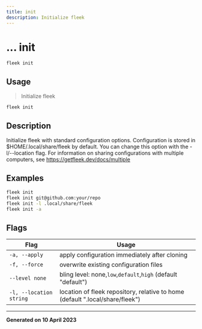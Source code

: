 ```yaml
---
title: init
description: Initialize fleek
---
```


# ... init
`fleek init`

## Usage
> Initialize fleek

```shell
fleek init
```

## Description


Initialize fleek with standard configuration options.
Configuration is stored in $HOME/.local/share/fleek by default. You can change this option with the -l/--location flag.
For information on sharing configurations with multiple computers, see https://getfleek.dev/docs/multiple


## Examples

```bash
fleek init
fleek init git@github.com:your/repo
fleek init -l .local/share/fleek
fleek init -a

```

## Flags
|Flag|Usage|
|----|-----|
|`-a, --apply`|apply configuration immediately after cloning|
|`-f, --force`|overwrite existing configuration files|
|`--level none`|bling level: none,`low`,`default`,`high` (default "default")|
|`-l, --location string`|location of fleek repository, relative to home (default ".local/share/fleek")|


---
**Generated on 10 April 2023**
